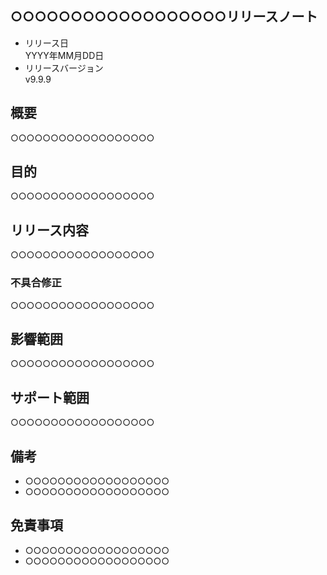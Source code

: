 ## ○○○○○○○○○○○○○○○○○○リリースノート

- リリース日  
YYYY年MM月DD日
- リリースバージョン  
v9.9.9

## 概要

○○○○○○○○○○○○○○○○○○

## 目的

○○○○○○○○○○○○○○○○○○

## リリース内容

○○○○○○○○○○○○○○○○○○

### 不具合修正

○○○○○○○○○○○○○○○○○○

## 影響範囲

○○○○○○○○○○○○○○○○○○

## サポート範囲

○○○○○○○○○○○○○○○○○○

## 備考

- ○○○○○○○○○○○○○○○○○○
- ○○○○○○○○○○○○○○○○○○

## 免責事項

- ○○○○○○○○○○○○○○○○○○
- ○○○○○○○○○○○○○○○○○○
